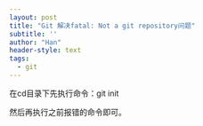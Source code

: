 ```yaml
---
layout: post
title: "Git 解决fatal: Not a git repository问题"
subtitle: ''
author: "Han"
header-style: text
tags:
  - git
---
```


在cd目录下先执行命令：git init

然后再执行之前报错的命令即可。







